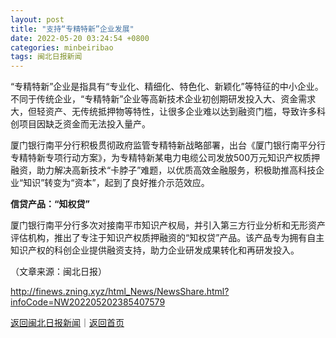 ```yaml
---
layout: post
title: "支持“专精特新”企业发展"
date: 2022-05-20 03:24:54 +0800
categories: minbeiribao
tags: 闽北日报新闻
---
```

<p>“专精特新”企业是指具有“专业化、精细化、特色化、新颖化”等特征的中小企业。不同于传统企业，“专精特新”企业等高新技术企业初创期研发投入大、资金需求大，但轻资产、无传统抵押物等特性，让很多企业难以达到融资门槛，导致许多科创项目因缺乏资金而无法投入量产。</p>
 <p>厦门银行南平分行积极贯彻政府监管专精特新战略部署，出台《厦门银行南平分行专精特新专项行动方案》，为专精特新某电力电缆公司发放500万元知识产权质押融资，助力解决高新技术“卡脖子”难题，以优质高效金融服务，积极助推高科技企业“知识”转变为“资本”，起到了良好推介示范效应。</p>
 <p><strong>信贷产品：“知权贷”</strong></p>
 <p>厦门银行南平分行多次对接南平市知识产权局，并引入第三方行业分析和无形资产评估机构，推出了专注于知识产权质押融资的“知权贷”产品。该产品专为拥有自主知识产权的科创企业提供融资支持，助力企业研发成果转化和再研发投入。 </p><p class="em_media">（文章来源：闽北日报）</p>

<http://finews.zning.xyz/html_News/NewsShare.html?infoCode=NW202205202385407579>

[返回闽北日报新闻](//finews.withounder.com/category/minbeiribao.html)｜[返回首页](//finews.withounder.com/)